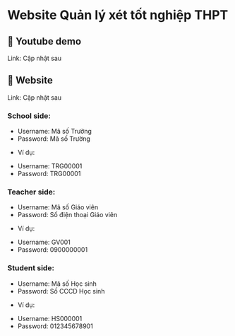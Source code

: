 
# Website Quản lý xét tốt nghiệp THPT 



## 🔗 Youtube demo
Link: Cập nhật sau
## 🔗 Website 
Link: Cập nhật sau

### School side:
- Username: Mã số Trường
- Password: Mã số Trường
+ Ví dụ:
- Username: TRG00001
- Password: TRG00001
### Teacher side:
- Username: Mã số Giáo viên
- Password: Số điện thoại Giáo viên
+ Ví dụ:
- Username: GV001
- Password: 0900000001
### Student side:
- Username: Mã số Học sinh
- Password: Số CCCD Học sinh
+ Ví dụ:
- Username: HS000001
- Password: 012345678901
